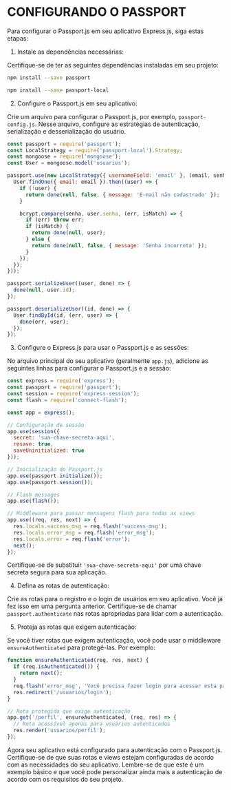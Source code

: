 # CONFIGURANDO O PASSPORT
Para configurar o Passport.js em seu aplicativo Express.js, siga estas etapas:

1. Instale as dependências necessárias:

Certifique-se de ter as seguintes dependências instaladas em seu projeto:

```bash
npm install --save passport
```
```bash
npm install --save passport-local
```

2. Configure o Passport.js em seu aplicativo:

Crie um arquivo para configurar o Passport.js, por exemplo, `passport-config.js`. Nesse arquivo, configure as estratégias de autenticação, serialização e desserialização do usuário.

```javascript
const passport = require('passport');
const LocalStrategy = require('passport-local').Strategy;
const mongoose = require('mongoose');
const User = mongoose.model('usuarios');

passport.use(new LocalStrategy({ usernameField: 'email' }, (email, senha, done) => {
  User.findOne({ email: email }).then((user) => {
    if (!user) {
      return done(null, false, { message: 'E-mail não cadastrado' });
    }

    bcrypt.compare(senha, user.senha, (err, isMatch) => {
      if (err) throw err;
      if (isMatch) {
        return done(null, user);
      } else {
        return done(null, false, { message: 'Senha incorreta' });
      }
    });
  });
}));

passport.serializeUser((user, done) => {
  done(null, user.id);
});

passport.deserializeUser((id, done) => {
  User.findById(id, (err, user) => {
    done(err, user);
  });
});
```

3. Configure o Express.js para usar o Passport.js e as sessões:

No arquivo principal do seu aplicativo (geralmente `app.js`), adicione as seguintes linhas para configurar o Passport.js e a sessão:

```javascript
const express = require('express');
const passport = require('passport');
const session = require('express-session');
const flash = require('connect-flash');

const app = express();

// Configuração de sessão
app.use(session({
  secret: 'sua-chave-secreta-aqui',
  resave: true,
  saveUninitialized: true
}));

// Inicialização do Passport.js
app.use(passport.initialize());
app.use(passport.session());

// Flash messages
app.use(flash());

// Middleware para passar mensagens flash para todas as views
app.use((req, res, next) => {
  res.locals.success_msg = req.flash('success_msg');
  res.locals.error_msg = req.flash('error_msg');
  res.locals.error = req.flash('error');
  next();
});
```

Certifique-se de substituir `'sua-chave-secreta-aqui'` por uma chave secreta segura para sua aplicação.

4. Defina as rotas de autenticação:

Crie as rotas para o registro e o login de usuários em seu aplicativo. Você já fez isso em uma pergunta anterior. Certifique-se de chamar `passport.authenticate` nas rotas apropriadas para lidar com a autenticação.

5. Proteja as rotas que exigem autenticação:

Se você tiver rotas que exigem autenticação, você pode usar o middleware `ensureAuthenticated` para protegê-las. Por exemplo:

```javascript
function ensureAuthenticated(req, res, next) {
  if (req.isAuthenticated()) {
    return next();
  }
  req.flash('error_msg', 'Você precisa fazer login para acessar esta página.');
  res.redirect('/usuarios/login');
}

// Rota protegida que exige autenticação
app.get('/perfil', ensureAuthenticated, (req, res) => {
  // Rota acessível apenas para usuários autenticados
  res.render('usuarios/perfil');
});
```

Agora seu aplicativo está configurado para autenticação com o Passport.js. Certifique-se de que suas rotas e views estejam configuradas de acordo com as necessidades do seu aplicativo. Lembre-se de que este é um exemplo básico e que você pode personalizar ainda mais a autenticação de acordo com os requisitos do seu projeto.